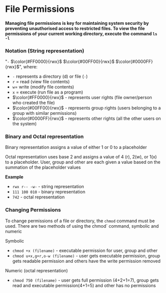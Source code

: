 # File Permissions

#### Managing file permissions is key for maintaining system security by preventing unauthorised access to restricted files. To view the file permissions of your current working directory, execute the command `ls -l` 

### Notation (String representation)
 "`-`    $\color{#FF0000}{rwx}$    $\color{#00FF00}{rwx}$    $\color{#0000FF}{rwx}$",  where:
  - `-` represents a directory (d) or file (`-`)
  - `r` = read (view file contents)
  - `w`= write (modify file contents)
  - `x` = execute (run file as a program)
  - $\color{#FF0000}{rwx}$ - represents user rights (file owner/person who created the file)
  - $\color{#00FF00}{rwx}$ - represents group rights (users belonging to a group with similar permissions)
  - $\color{#0000FF}{rwx}$ - represents other rights (all the other users on the system)

### Binary and Octal representation

Binary representation assigns a value of either 1 or 0 to a placeholder

Octal representation uses base 2 and assigns a value of 4 (r), 2(w), or 1(x) to a placeholder. User, group and other are each given a value based on the summation of the placeholder values

**Example**
- `rwx r-- -w-` - string representation
- `111 100 010` - binary representation
- `742` - octal representation

### Changing Permissions

To change permissions of a file or directory, the `chmod` command must be used. There are two methods of using the chmod` command, symbolic and numeric

Symbolic 
- `chmod +x (filename)` - executable permission for user, group and other
- `chmod u+x,g+r,o-w (filename)` - user gets executable permission, group gets readable permission and others have the write permission removed

Numeric (octal representation)
- `chmod 750 (filename)` - user gets full permission (4+2+1=7), group gets read and executable permission(4+1=5) and other has no permissions


